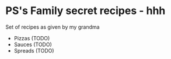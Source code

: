 # PS's Family secret recipes - hhh

Set of recipes as given by my grandma

* Pizzas (TODO)
* Sauces (TODO)
* Spreads (TODO)
